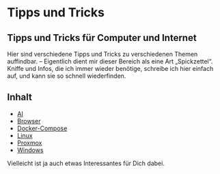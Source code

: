 # Tipps und Tricks  
Tipps und Tricks für Computer und Internet
---

Hier sind verschiedene Tipps und Tricks zu verschiedenen Themen auffindbar. – Eigentlich dient mir dieser Bereich als eine Art „Spickzettel“. Kniffe und Infos, die ich immer wieder benötige, schreibe ich hier einfach auf, und kann sie so schnell wiederfinden.

## Inhalt

* [AI](AI)
* [Browser](Browser)
* [Docker-Compose](Docker-Compose)
* [Linux](Linux)
* [Proxmox](Proxmox)
* [Windows](Windows)

Vielleicht ist ja auch etwas Interessantes für Dich dabei.
